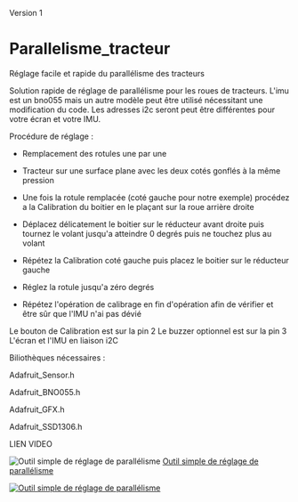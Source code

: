 Version 1

# Parallelisme_tracteur
Réglage facile et rapide du parallélisme des tracteurs 




Solution rapide de réglage de parallélisme pour les roues de tracteurs. 
L'imu est un bno055 mais un autre modèle peut être utilisé  nécessitant une modification du code. 
Les adresses i2c seront peut être différentes pour votre écran et votre IMU.

Procédure de réglage : 

- Remplacement des rotules une par une

- Tracteur sur une surface plane avec les deux cotés gonflés à la même pression 

- Une fois la rotule remplacée (coté gauche pour notre exemple) procédez a la Calibration du boitier en le plaçant sur la roue arrière droite

- Déplacez délicatement le boitier sur le réducteur avant droite puis tournez le volant jusqu'a atteindre 0 degrés puis ne touchez plus au volant

- Répétez la Calibration coté gauche puis placez le boitier sur le réducteur gauche

- Réglez la rotule jusqu'a zéro degrés

- Répétez l'opération de calibrage en fin d'opération afin de vérifier et être sûr que l'IMU n'ai pas dévié


Le bouton de Calibration est sur la pin 2
Le buzzer optionnel est sur la pin 3
L'écran et l'IMU en liaison i2C 

Biliothèques nécessaires : 

Adafruit_Sensor.h

Adafruit_BNO055.h

Adafruit_GFX.h

Adafruit_SSD1306.h


LIEN VIDEO 

![Outil simple de réglage de parallélisme](https://i.ytimg.com/vi/eZyhcQUfwfE/hq720_2.jpg?sqp=-oaymwEkCJUDENAFSFryq4qpAxYIARUAAAAAJQAAyEI9AICiQ3gB0AEB&rs=AOn4CLCVW1UndZpTooOmKRm523Mxp6BaBQ)
[Outil simple de réglage de parallélisme](https://www.youtube.com/shorts/eZyhcQUfwfE)



[![Outil simple de réglage de parallélisme](https://i.ytimg.com/vi/eZyhcQUfwfE/hq720_2.jpg?sqp=-oaymwEkCJUDENAFSFryq4qpAxYIARUAAAAAJQAAyEI9AICiQ3gB0AEB&rs=AOn4CLCVW1UndZpTooOmKRm523Mxp6BaBQ)]([https://www.youtube.com/watch?v=StTqXEQ2l-Y](https://www.youtube.com/shorts/eZyhcQUfwfE) "Outil simple de réglage de parallélisme")

